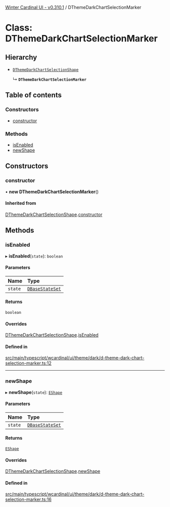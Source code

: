 [Winter Cardinal UI - v0.310.1](../index.md) / DThemeDarkChartSelectionMarker

# Class: DThemeDarkChartSelectionMarker

## Hierarchy

- [`DThemeDarkChartSelectionShape`](DThemeDarkChartSelectionShape.md)

  ↳ **`DThemeDarkChartSelectionMarker`**

## Table of contents

### Constructors

- [constructor](DThemeDarkChartSelectionMarker.md#constructor)

### Methods

- [isEnabled](DThemeDarkChartSelectionMarker.md#isenabled)
- [newShape](DThemeDarkChartSelectionMarker.md#newshape)

## Constructors

### constructor

• **new DThemeDarkChartSelectionMarker**()

#### Inherited from

[DThemeDarkChartSelectionShape](DThemeDarkChartSelectionShape.md).[constructor](DThemeDarkChartSelectionShape.md#constructor)

## Methods

### isEnabled

▸ **isEnabled**(`state`): `boolean`

#### Parameters

| Name | Type |
| :------ | :------ |
| `state` | [`DBaseStateSet`](../interfaces/DBaseStateSet.md) |

#### Returns

`boolean`

#### Overrides

[DThemeDarkChartSelectionShape](DThemeDarkChartSelectionShape.md).[isEnabled](DThemeDarkChartSelectionShape.md#isenabled)

#### Defined in

[src/main/typescript/wcardinal/ui/theme/dark/d-theme-dark-chart-selection-marker.ts:12](https://github.com/winter-cardinal/winter-cardinal-ui/blob/v0.310.1/src/main/typescript/wcardinal/ui/theme/dark/d-theme-dark-chart-selection-marker.ts#L12)

___

### newShape

▸ **newShape**(`state`): [`EShape`](../interfaces/EShape.md)

#### Parameters

| Name | Type |
| :------ | :------ |
| `state` | [`DBaseStateSet`](../interfaces/DBaseStateSet.md) |

#### Returns

[`EShape`](../interfaces/EShape.md)

#### Overrides

[DThemeDarkChartSelectionShape](DThemeDarkChartSelectionShape.md).[newShape](DThemeDarkChartSelectionShape.md#newshape)

#### Defined in

[src/main/typescript/wcardinal/ui/theme/dark/d-theme-dark-chart-selection-marker.ts:16](https://github.com/winter-cardinal/winter-cardinal-ui/blob/v0.310.1/src/main/typescript/wcardinal/ui/theme/dark/d-theme-dark-chart-selection-marker.ts#L16)
